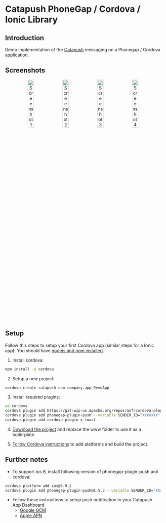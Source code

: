 # Catapush PhoneGap / Cordova / Ionic Library
## Introduction
Demo implementation of the [Catapush](http://www.catapush.com) messaging on a Phonegap / Cordova application.

## Screenshots
<div style="text-align:center">
    <img src="http://cdn.catapush.com/hubfs/images/phonegap/1.jpg" alt="Screenshot 1" width="20%">
    &nbsp;
    <img src="http://cdn.catapush.com/hubfs/images/phonegap/2.jpg" alt="Screenshot 2" width="20%">
    &nbsp;
    <img src="http://cdn.catapush.com/hubfs/images/phonegap/3.jpg" alt="Screenshot 3" width="20%">
    &nbsp;
    <img src="http://cdn.catapush.com/hubfs/images/phonegap/4.jpg" alt="Screenshot 4" width="20%">
</div>

## Setup
Follow this steps to setup your first Cordova app (similar steps for a Ionic app). You should have [nodejs and npm installed](https://nodejs.org/en/download/).

1. Install cordova:
```bash
npm install -g cordova
```

2. Setup a new project:
```bash
cordova create catapush com.company.app DemoApp
```

3. Install required plugins:
```bash
cd cordova
cordova plugin add https://git-wip-us.apache.org/repos/asf/cordova-plugin-device.git
cordova plugin add phonegap-plugin-push --variable SENDER_ID="XXXXXXX"
cordova plugin add cordova-plugin-x-toast
```

4. [Download the project](https://github.com/Catapush/phonegap-demo/archive/master.zip) and replace the www folder to use it as a boilerplate.

5. [Follow Cordova instructions](https://cordova.apache.org/docs/en/latest/guide/cli/index.html) to add platforms and build the project.

## Further notes
* To support ios 6, install following version of phonegap-plugin-push and cordova:
```bash
cordova platform add ios@3.9.2
cordova plugin add phonegap-plugin-push@1.5.3 --variable SENDER_ID="XXXXXXX"
```

* Follow these instructions to setup push notification in your Catapush App Dashboard
  * [Google GCM](http://www.catapush.com/docs-android)
  * [Apple APN](http://www.catapush.com/docs-ios)